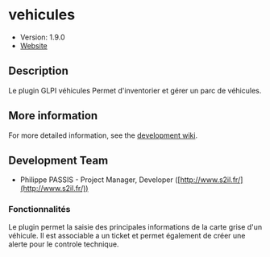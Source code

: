 # vehicules

* Version: 1.9.0
* [Website](http://www.s2il.fr/)


## Description

Le plugin GLPI véhicules Permet d'inventorier et gérer un parc de véhicules.

## More information

For more detailed information, see the [development wiki](https://github.com/S2iL/vehicules/wiki).

## Development Team

* Philippe PASSIS - Project Manager, Developer ([http://www.s2il.fr/](http://www.s2il.fr/))

### Fonctionnalités

Le plugin permet la saisie des principales informations de la carte grise d'un véhicule.
Il est associable a un ticket et permet également de créer une alerte pour le controle technique.
